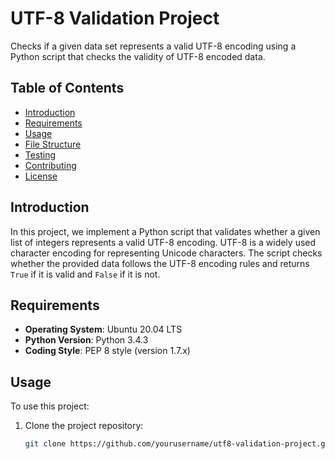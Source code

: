 # UTF-8 Validation Project

Checks if a given data set represents a valid UTF-8 encoding using a Python script that checks the validity of UTF-8 encoded data.

## Table of Contents

- [Introduction](#introduction)
- [Requirements](#requirements)
- [Usage](#usage)
- [File Structure](#file-structure)
- [Testing](#testing)
- [Contributing](#contributing)
- [License](#license)

## Introduction

In this project, we implement a Python script that validates whether a given list of integers represents a valid UTF-8 encoding. UTF-8 is a widely used character encoding for representing Unicode characters. The script checks whether the provided data follows the UTF-8 encoding rules and returns `True` if it is valid and `False` if it is not.

## Requirements

- **Operating System**: Ubuntu 20.04 LTS
- **Python Version**: Python 3.4.3
- **Coding Style**: PEP 8 style (version 1.7.x)

## Usage

To use this project:

1. Clone the project repository:

   ```bash
   git clone https://github.com/yourusername/utf8-validation-project.git

